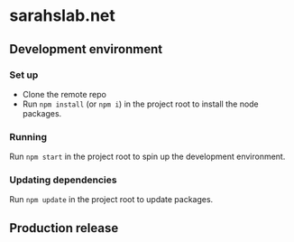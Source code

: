 # sarahslab.net

## Development environment

### Set up

- Clone the remote repo
- Run `npm install` (or `npm i`) in the project root to install the node packages.

### Running
Run `npm start` in the project root to spin up the development environment.

### Updating dependencies
Run `npm update` in the project root to update packages.

## Production release


